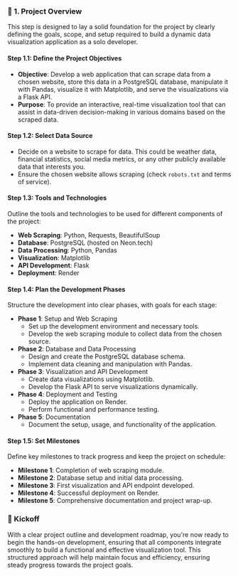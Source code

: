 ### 🎯 1. Project Overview

This step is designed to lay a solid foundation for the project by clearly defining the goals, scope, and setup required to build a dynamic data visualization application as a solo developer.

#### Step 1.1: Define the Project Objectives

- **Objective**: Develop a web application that can scrape data from a chosen website, store this data in a PostgreSQL database, manipulate it with Pandas, visualize it with Matplotlib, and serve the visualizations via a Flask API.
- **Purpose**: To provide an interactive, real-time visualization tool that can assist in data-driven decision-making in various domains based on the scraped data.

#### Step 1.2: Select Data Source

- Decide on a website to scrape for data. This could be weather data, financial statistics, social media metrics, or any other publicly available data that interests you.
- Ensure the chosen website allows scraping (check `robots.txt` and terms of service).

#### Step 1.3: Tools and Technologies

Outline the tools and technologies to be used for different components of the project:

- **Web Scraping**: Python, Requests, BeautifulSoup
- **Database**: PostgreSQL (hosted on Neon.tech)
- **Data Processing**: Python, Pandas
- **Visualization**: Matplotlib
- **API Development**: Flask
- **Deployment**: Render

#### Step 1.4: Plan the Development Phases

Structure the development into clear phases, with goals for each stage:

- **Phase 1**: Setup and Web Scraping
  - Set up the development environment and necessary tools.
  - Develop the web scraping module to collect data from the chosen source.
- **Phase 2**: Database and Data Processing
  - Design and create the PostgreSQL database schema.
  - Implement data cleaning and manipulation with Pandas.
- **Phase 3**: Visualization and API Development
  - Create data visualizations using Matplotlib.
  - Develop the Flask API to serve visualizations dynamically.
- **Phase 4**: Deployment and Testing
  - Deploy the application on Render.
  - Perform functional and performance testing.
- **Phase 5**: Documentation
  - Document the setup, usage, and functionality of the application.

#### Step 1.5: Set Milestones

Define key milestones to track progress and keep the project on schedule:

- **Milestone 1**: Completion of web scraping module.
- **Milestone 2**: Database setup and initial data processing.
- **Milestone 3**: First visualization and API endpoint developed.
- **Milestone 4**: Successful deployment on Render.
- **Milestone 5**: Comprehensive documentation and project wrap-up.

### 🚀 Kickoff

With a clear project outline and development roadmap, you're now ready to begin the hands-on development, ensuring that all components integrate smoothly to build a functional and effective visualization tool. This structured approach will help maintain focus and efficiency, ensuring steady progress towards the project goals.
